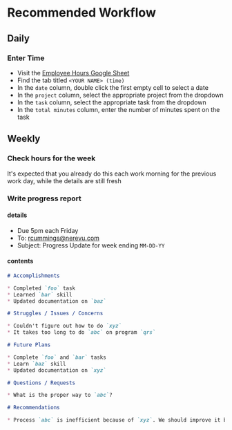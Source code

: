# Recommended Workflow

## Daily

### Enter Time

- Visit the [Employee Hours Google Sheet](https://docs.google.com/spreadsheets/d/1Q-0R_q5-dWeaIAktvxRirZGXJZmMxd8qjVTujauMdak/edit#gid=806531735)
- Find the tab titled `<YOUR NAME> (time)`
- In the `date` column, double click the first empty cell to select a date
- In the `project` column, select the appropriate project from the dropdown
- In the `task` column, select the appropriate task from the dropdown
- In the `total minutes` column, enter the number of minutes spent on the task

## Weekly

### Check hours for the week

It's expected that you already do this each work morning for the previous work day, while the details are still fresh

### Write progress report

#### details

* Due 5pm each Friday
* To: rcummings@nerevu.com
* Subject: Progress Update for week ending `MM-DD-YY`

#### contents

```md
# Accomplishments

* Completed `foo` task
* Learned `bar` skill
* Updated documentation on `baz`

# Struggles / Issues / Concerns

* Couldn't figure out how to do `xyz`
* It takes too long to do `abc` on program `qrs`

# Future Plans

* Complete `foo` and `bar` tasks
* Learn `baz` skill
* Updated documentation on `xyz`

# Questions / Requests

* What is the proper way to `abc`?

# Recommendations

* Process `abc` is inefficient because of `xyz`. We should improve it by implementing `foo`.
```
